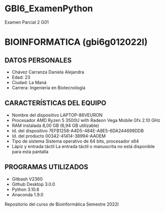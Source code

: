 # GBI6_ExamenPython
Examen Parcial 2 G01

# BIOINFORMATICA (gbi6g012022I)
## DATOS PERSONALES
- Chávez Carranza Daniela Alejandra
- Edad: 23
- Ciudad: La Maná
- Carrera: Ingeniería en Biotecnología

## CARACTERÍSTICAS DEL EQUIPO
- Nombre del dispositivo	LAPTOP-86VEURON
- Procesador	AMD Ryzen 5 3500U with Radeon Vega Mobile Gfx     2.10 GHz
- RAM instalada	8,00 GB (6,94 GB utilizable)
- Id. del dispositivo	7EFB1258-A4D5-484E-A8E5-6DA244699DDB
- Id. del producto	00342-41414-38994-AAOEM
- Tipo de sistema	Sistema operativo de 64 bits, procesador x64
- Lápiz y entrada táctil	La entrada táctil o manuscrita no está disponible para esta pantalla

## PROGRAMAS UTILIZADOS
- Gitbash V2360
- Github Desktop 3.0.0
- Python 3.10.6
- Anaconda 1.9.0


Repositorio del curso de Bioinformática Semestre 2022I

